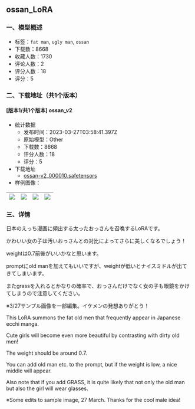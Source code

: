 ## ossan_LoRA
### 一、模型概述

- 标签：`fat man`, `ugly man`, `ossan`
- 下载数：8668
- 收藏人数：1730
- 评论人数：2
- 评分人数：18
- 评分：5

### 二、下载地址（共1个版本）

#### [版本1/共1个版本] ossan_v2

- 统计数据
  - 发布时间：2023-03-27T03:58:41.397Z
  - 原始模型：Other
  - 下载数：8668
  - 评分人数：18
  - 评分：5
- 下载地址
  - [ossan-v2_000010.safetensors](https://civitai.com/api/download/models/28129)
- 样例图像：

| <img src="https://image.civitai.com/xG1nkqKTMzGDvpLrqFT7WA/b7a263d6-af27-473b-920d-5829d82e3b00/width=450/316565.jpeg" /> | <img src="https://image.civitai.com/xG1nkqKTMzGDvpLrqFT7WA/9ef0d4dd-4bf3-4e04-4ac9-93c3728b4f00/width=450/338528.jpeg" /> | <img src="https://image.civitai.com/xG1nkqKTMzGDvpLrqFT7WA/9ad5407b-4d77-4baf-2ab9-b95aea451800/width=450/316579.jpeg" /> | <img src="https://image.civitai.com/xG1nkqKTMzGDvpLrqFT7WA/96acc2f0-a4c0-411e-b1e3-762cb1ae3300/width=450/316578.jpeg" /> |
| ---- | ---- | ---- | ---- |


### 三、详情
<p>日本のえっち漫画に頻出する太ったおっさんを召喚するLoRAです。</p><p>かわいい女の子は汚いおっさんとの対比によってさらに美しくなるでしょう！</p><p>weightは0.7前後がいいかなと思います。</p><p>promptにold manを加えてもいいですが、weightが低いとナイスミドルが出てきてしまいます。</p><p>またgrassを入れるとかなりの確率で、おっさんだけでなく女の子も眼鏡をかけてしまうので注意してください。</p><p>※3/27サンプル画像を一部編集。イケメンの発想ありがとう！</p><p>This LoRA summons the fat old men that frequently appear in Japanese ecchi manga.</p><p>Cute girls will become even more beautiful by contrasting with dirty old men!</p><p>The weight should be around 0.7.</p><p>You can add old man etc. to the prompt, but if the weight is low, a nice middle will appear.</p><p>Also note that if you add GRASS, it is quite likely that not only the old man but also the girl will wear glasses.</p><p>※Some edits to sample image, 27 March. Thanks for the cool male idea!</p><p></p>